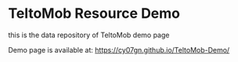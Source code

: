 # TeltoMob Resource Demo
this is the data repository of TeltoMob demo page

Demo page is available at: https://cy07gn.github.io/TeltoMob-Demo/
